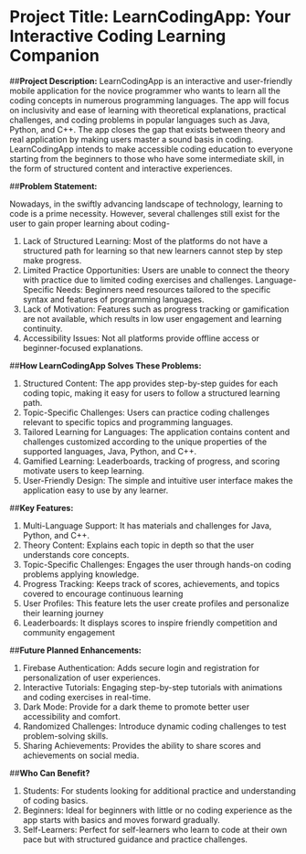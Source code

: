 # Project Title: LearnCodingApp: Your Interactive Coding Learning Companion
##**Project Description:**
LearnCodingApp is an interactive and user-friendly mobile application for the novice programmer who wants to learn all the coding concepts in numerous programming languages. The app will focus on inclusivity and ease of learning with theoretical explanations, practical challenges, and coding problems in popular languages such as Java, Python, and C++.
The app closes the gap that exists between theory and real application by making users master a sound basis in coding. LearnCodingApp intends to make accessible coding education to everyone starting from the beginners to those who have some intermediate skill, in the form of structured content and interactive experiences.

##**Problem Statement:**

Nowadays, in the swiftly advancing landscape of technology, learning to code is a prime necessity. However, several challenges still exist for the user to gain proper learning about coding-
1. Lack of Structured Learning: Most of the platforms do not have a structured path for learning so that new learners cannot step by step make progress.
2. Limited Practice Opportunities: Users are unable to connect the theory with practice due to limited coding exercises and challenges. Language-Specific Needs: Beginners need resources tailored to the specific syntax and features of programming languages.
3. Lack of Motivation: Features such as progress tracking or gamification are not available, which results in low user engagement and learning continuity.
4. Accessibility Issues: Not all platforms provide offline access or beginner-focused explanations.

##**How LearnCodingApp Solves These Problems:**
1. Structured Content: The app provides step-by-step guides for each coding topic, making it easy for users to follow a structured learning path.
2. Topic-Specific Challenges: Users can practice coding challenges relevant to specific topics and programming languages.
3. Tailored Learning for Languages: The application contains content and challenges customized according to the unique properties of the supported languages, Java, Python, and C++.
4. Gamified Learning: Leaderboards, tracking of progress, and scoring motivate users to keep learning.
5. User-Friendly Design: The simple and intuitive user interface makes the application easy to use by any learner.

##**Key Features:**
1. Multi-Language Support: It has materials and challenges for Java, Python, and C++.
2. Theory Content: Explains each topic in depth so that the user understands core concepts.
3. Topic-Specific Challenges: Engages the user through hands-on coding problems applying knowledge.
4. Progress Tracking: Keeps track of scores, achievements, and topics covered to encourage continuous learning
5. User Profiles: This feature lets the user create profiles and personalize their learning journey
6. Leaderboards: It displays scores to inspire friendly competition and community engagement

##**Future Planned Enhancements:**
1. Firebase Authentication: Adds secure login and registration for personalization of user experiences.
2. Interactive Tutorials: Engaging step-by-step tutorials with animations and coding exercises in real-time.
3. Dark Mode: Provide for a dark theme to promote better user accessibility and comfort.
4. Randomized Challenges: Introduce dynamic coding challenges to test problem-solving skills.
5. Sharing Achievements: Provides the ability to share scores and achievements on social media.

##**Who Can Benefit?** 
1. Students: For students looking for additional practice and understanding of coding basics.
2. Beginners: Ideal for beginners with little or no coding experience as the app starts with basics and moves forward gradually.
3. Self-Learners: Perfect for self-learners who learn to code at their own pace but with structured guidance and practice challenges.
